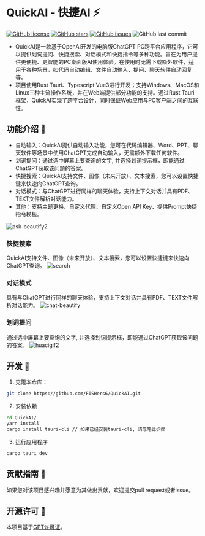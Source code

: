 
# QuickAI - 快捷AI ⚡

[![GitHub license](https://img.shields.io/github/license/FISHers6/QuickAI?color=%238888FF)](https://github.com/FISHers6/QuickAI/blob/master/LICENSE) [![GitHub stars](https://img.shields.io/github/stars/FISHers6/QuickAI?color=yellow&style=social)](https://github.com/FISHers6/QuickAI/stargazers) [![GitHub issues](https://img.shields.io/github/issues/FISHers6/QuickAI?color=red)](https://github.com/FISHers6/QuickAI/issues) ![GitHub last commit](https://img.shields.io/github/last-commit/FISHers6/QuickAI?color=brightgreen)

- QuickAI是一款基于OpenAI开发的电脑版ChatGPT PC跨平台应用程序，它可以提供划词提问、快捷搜索、对话模式和快捷指令等多种功能。旨在为用户提供更便捷、更智能的PC桌面版AI使用体验。在使用时无需下载额外软件，适用于各种场景，如代码自动编辑、文件自动输入、提问、聊天软件自动回复等。
- 项目使用Rust Tauri、Typescript Vue3进行开发；支持Windows、MacOS和Linux三种主流操作系统，并在Web端提供部分功能的支持。通过Rust Tauri框架，QuickAI实现了跨平台设计，同时保证Web应用与PC客户端之间的互联性。

## 功能介绍 📝

- 自动输入：QuickAI提供自动输入功能，您可在代码编辑器、Word、PPT、聊天软件等场景中使用ChatGPT完成自动输入，无需额外下载任何软件。
- 划词提问：通过选中屏幕上要查询的文字, 并选择划词提示框，即能通过ChatGPT获取该问题的答案。
- 快捷搜索：QuickAI支持文件、图像（未来开放）、文本搜索，您可以设置快捷键来快速向ChatGPT查询。
- 对话模式：与ChatGPT进行同样的聊天体验，支持上下文对话并具有PDF、TEXT文件解析对话能力。
- 其他：支持主题更换、自定义代理、自定义Open API Key、提供Prompt快捷指令模板。

![ask-beautify2](https://user-images.githubusercontent.com/64670884/236515711-19ce7e4c-55fa-43b3-aee5-980617a41cca.png)

### 快捷搜索
QuickAI支持文件、图像（未来开放）、文本搜索，您可以设置快捷键来快速向ChatGPT查询。
![search](https://user-images.githubusercontent.com/64670884/236515941-08e3535f-5ddf-4ee7-9a63-3d62e7f9b291.png)

### 对话模式
具有与ChatGPT进行同样的聊天体验，支持上下文对话并具有PDF、TEXT文件解析对话能力。
![chat-beautify](https://user-images.githubusercontent.com/64670884/236515767-dfeb1e2c-d8a5-453e-b11f-8c0d5f2ab3b3.png)

### 划词提问
通过选中屏幕上要查询的文字, 并选择划词提示框，即能通过ChatGPT获取该问题的答案。
![huacigif2](https://user-images.githubusercontent.com/64670884/236516177-dfee16a5-bf16-4cc4-9359-cbb3abbd9f8f.gif)

## 开发 🚀

1. 克隆本仓库：

```sh
git clone https://github.com/FISHers6/QuickAI.git
```

2. 安装依赖

```sh
cd QuickAI/
yarn install
cargo install tauri-cli // 如果已经安装tauri-cli, 请忽略此步骤
```

3. 运行应用程序

```sh
cargo tauri dev
```

## 贡献指南 🤝

如果您对该项目感兴趣并愿意为其做出贡献，欢迎提交pull request或者issue。

## 开源许可 📜

本项目基于[GPT许可证](https://github.com/FISHers6/QuickAI/blob/master/LICENSE)。
